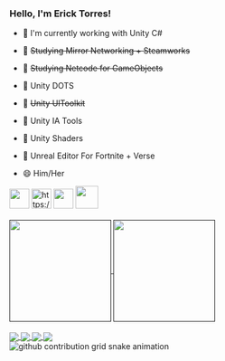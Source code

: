 ### Hello, I'm Erick Torres! ###

- 🔭 I'm currently working with Unity C#
- 🌱 ~~Studying Mirror Networking + Steamworks~~
- 🌱 ~~Studying Netcode for GameObjects~~
- 🌱 Unity DOTS
- 🌱 ~~Unity UIToolkit~~
- 🌱 Unity IA Tools
- 🌱 Unity Shaders

- 🌱 Unreal Editor For Fortnite + Verse

- 😄 Him/Her

<div style="display: inline_block" >
  <img height="35" width="35" src="https://cdn.jsdelivr.net/gh/devicons/devicon/icons/csharp/csharp-original.svg"/>
  <img height="35" width="35" src="https://cdn-icons-png.flaticon.com/512/5969/5969347.png" alt="https://www.flaticon.com/free-icons/unity" title="unity icons"/>
  <img height="35" width="35" src="https://cdn.jsdelivr.net/gh/devicons/devicon/icons/cplusplus/cplusplus-original.svg"/>
  <img height="40" width="40" src="https://img.icons8.com/nolan/256/unreal-engine.png"/>
</div><br>

<div>
  <a href="">
    <img height="180em" align="center" src="https://github-readme-stats.vercel.app/api?username=CanvasDeveloper&count_private=true&show_icons=true&theme=algolia"/>
    <img height="180em" align="center" src="https://github-readme-stats.vercel.app/api/top-langs/?username=CanvasDeveloper&count_private=true&show_icons=true&theme=algolia"/>
  </a>
</div><br>

<div>
   <a href="https://linktr.ee/ericktorres">
    <img align="center" src="https://img.shields.io/badge/linktree-39E09B?style=for-the-badge&logo=linktree&logoColor=white"/>
  </a>
  
  <a href="https://www.linkedin.com/in/erick-torres-669439198/">
    <img align="center" src="https://img.shields.io/badge/LinkedIn-0077B5?style=for-the-badge&logo=linkedin&logoColor=white"/>
  </a>
  
  <a href="https://canvasdev.itch.io/">
    <img align="center" src="https://img.shields.io/badge/Itch.io-FA5C5C?style=for-the-badge&logo=itchdotio&logoColor=white"/>
  </a>
  
  <a href="https://twitter.com/canvas_dev">
    <img align="center" src="https://img.shields.io/badge/Twitter-1DA1F2?style=for-the-badge&logo=twitter&logoColor=white"/>
  </a>
</div>

<picture>
  <source media="(prefers-color-scheme: dark)" srcset="https://raw.githubusercontent.com/CanvasDeveloper/mari4souza/output/github-contribution-grid-snake-dark.svg">
  <source media="(prefers-color-scheme: light)" srcset="https://raw.githubusercontent.com/CanvasDeveloper/mari4souza/output/github-contribution-grid-snake.svg">
  <img alt="github contribution grid snake animation" src="https://raw.githubusercontent.com/CanvasDeveloper/mari4souza/output/github-contribution-grid-snake.svg">
</picture>
<br><br>
